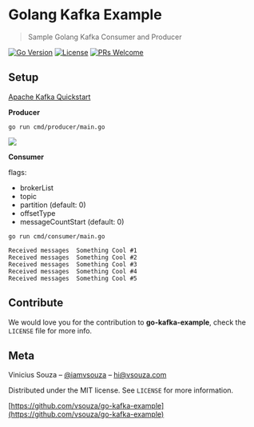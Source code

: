 # Golang Kafka Example

>Sample Golang Kafka Consumer and Producer

[![Go Version][go-version-image]][go-version-url]
[![License][license-image]][license-url]
[![PRs Welcome](https://img.shields.io/badge/PRs-welcome-brightgreen.svg?style=flat-square)](http://makeapullrequest.com)

## Setup

[Apache Kafka Quickstart](https://kafka.apache.org/quickstart)

__Producer__

`go run cmd/producer/main.go`

![](producer.png)

__Consumer__

flags:
 
  * brokerList
  * topic
  * partition (default: 0)
  * offsetType
  * messageCountStart (default: 0)

`go run cmd/consumer/main.go`

```
Received messages  Something Cool #1
Received messages  Something Cool #2
Received messages  Something Cool #3
Received messages  Something Cool #4
Received messages  Something Cool #5
```

## Contribute

We would love you for the contribution to **go-kafka-example**, check the ``LICENSE`` file for more info.

## Meta

Vinicius Souza – [@iamvsouza](https://twitter.com/iamvsouza) – hi@vsouza.com

Distributed under the MIT license. See ``LICENSE`` for more information.

[https://github.com/vsouza/go-kafka-example](https://github.com/vsouza/go-kafka-example)

[go-version-image]:https://img.shields.io/badge/Go%20version-1.7-blue.svg
[go-version-url]: https://golang.org/
[license-image]: https://img.shields.io/badge/License-MIT-blue.svg
[license-url]: LICENSE


